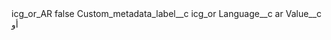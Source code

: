 <?xml version="1.0" encoding="UTF-8"?>
<CustomMetadata xmlns="http://soap.sforce.com/2006/04/metadata" xmlns:xsi="http://www.w3.org/2001/XMLSchema-instance" xmlns:xsd="http://www.w3.org/2001/XMLSchema">
    <label>icg_or_AR</label>
    <protected>false</protected>
    <values>
        <field>Custom_metadata_label__c</field>
        <value xsi:type="xsd:string">icg_or</value>
    </values>
    <values>
        <field>Language__c</field>
        <value xsi:type="xsd:string">ar</value>
    </values>
    <values>
        <field>Value__c</field>
        <value xsi:type="xsd:string">أو</value>
    </values>
</CustomMetadata>
